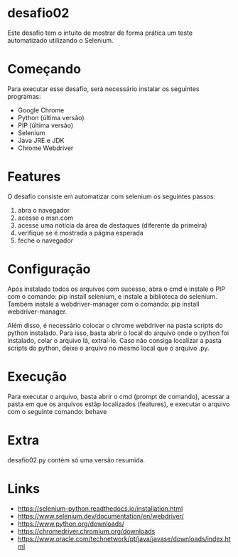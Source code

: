# desafio02
Este desafio tem o intuito de mostrar de forma prática um teste automatizado utilizando o Selenium.

# Começando
Para executar esse desafio, será necessário instalar os seguintes programas:
* Google Chrome
* Python (última versão)
* PIP (última versão)
* Selenium
* Java JRE e JDK
* Chrome Webdriver

# Features
O desafio consiste em automatizar com selenium os seguintes passos:
1. abra o navegador
2. acesse o msn.com
3. acesse uma notícia da área de destaques (diferente da primeira)
4. verifique se é mostrada a página esperada
5. feche o navegador

# Configuração
Após instalado todos os arquivos com sucesso, abra o cmd e instale o PIP com o comando: pip install selenium, e instale a biblioteca do selenium. Também instale a webdriver-manager com o comando: pip install webdriver-manager.

Além disso, é necessário colocar o chrome webdriver na pasta scripts do python instalado. Para isso, basta abrir o local do arquivo onde o python foi instalado, colar o arquivo lá, extraí-lo.
Caso não consiga localizar a pasta scripts do python, deixe o arquivo no mesmo local que o arquivo .py.

# Execução
Para executar o arquivo, basta abrir o cmd (prompt de comando), acessar a pasta em que os arquivos estãp localizados (features), e executar o arquivo com o seguinte comando: behave

# Extra
desafio02.py contém só uma versão resumida.

# Links
* https://selenium-python.readthedocs.io/installation.html
* https://www.selenium.dev/documentation/en/webdriver/
* https://www.python.org/downloads/
* https://chromedriver.chromium.org/downloads
* https://www.oracle.com/technetwork/pt/java/javase/downloads/index.html

